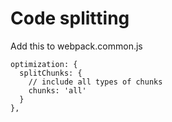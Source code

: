 # Code splitting

Add this to webpack.common.js

    optimization: {
      splitChunks: {
        // include all types of chunks
        chunks: 'all'
      }
    },
